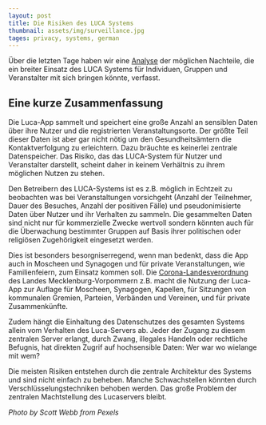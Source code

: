 ```yaml
---
layout: post
title: Die Risiken des LUCA Systems
thumbnail: assets/img/surveillance.jpg
tages: privacy, systems, german
---
```

Über die letzten Tage haben wir eine [Analyse](https://arxiv.org/pdf/2103.11958) der möglichen Nachteile, die ein breiter Einsatz des LUCA Systems für Individuen, Gruppen und Veranstalter mit sich bringen könnte, verfasst.  

Eine kurze Zusammenfassung
-
Die Luca-App sammelt und speichert eine große Anzahl an sensiblen Daten über ihre Nutzer und die registrierten Veranstaltungsorte.
Der größte Teil dieser Daten ist aber gar nicht nötig um den Gesundheitsämtern die Kontaktverfolgung zu erleichtern.
Dazu bräuchte es keinerlei zentrale Datenspeicher.
Das Risiko, das das LUCA-System für Nutzer und Veranstalter darstellt, scheint daher in keinem Verhältnis zu ihrem möglichen Nutzen zu stehen.

Den Betreibern des LUCA-Systems ist es z.B. möglich in Echtzeit zu beobachten was bei Veranstaltungen vorsichgeht (Anzahl der Teilnehmer, Dauer des Besuches, Anzahl der positiven Fälle) und pseudonimisierte Daten über Nutzer und ihr Verhalten zu sammeln.
Die gesammelten Daten sind nicht nur für kommerzielle Zwecke wertvoll sondern könnten auch für die Überwachung bestimmter Gruppen auf Basis ihrer politischen oder religiösen Zugehörigkeit eingesetzt werden.

Dies ist besonders besorgniserregend, wenn man bedenkt, dass  die App auch in Moscheen und Synagogen  und für private Veranstaltungen, wie Familienfeiern, zum Einsatz kommen soll.
Die [Corona-Landesverordnung](https://www.regierung-mv.de/static/Regierungsportal/Portalredaktion/Inhalte/Corona/Corona-Verordnung.pdf) des Landes Mecklenburg-Vorpommern z.B. macht die Nutzung der Luca-App zur Auflage für Moscheen, Synagogen, Kapellen, für Sitzungen von kommunalen Gremien, Parteien, Verbänden und Vereinen, und für private Zusammenkünfte.

Zudem hängt die Einhaltung des Datenschutzes des gesamten Systems allein vom Verhalten des Luca-Servers ab. Jeder der Zugang zu diesem zentralen Server erlangt, durch Zwang, illegales Handeln oder rechtliche Befugnis, hat direkten Zugrif auf hochsensible Daten: Wer war wo wielange mit wem?

Die meisten Risiken entstehen durch die zentrale Architektur des Systems und sind nicht einfach zu beheben. Manche Schwachstellen könnten durch Verschlüsselungstechniken behoben werden. Das große Problem der zentralen Machtstellung des Lucaservers bleibt.

*Photo by Scott Webb from Pexels*

